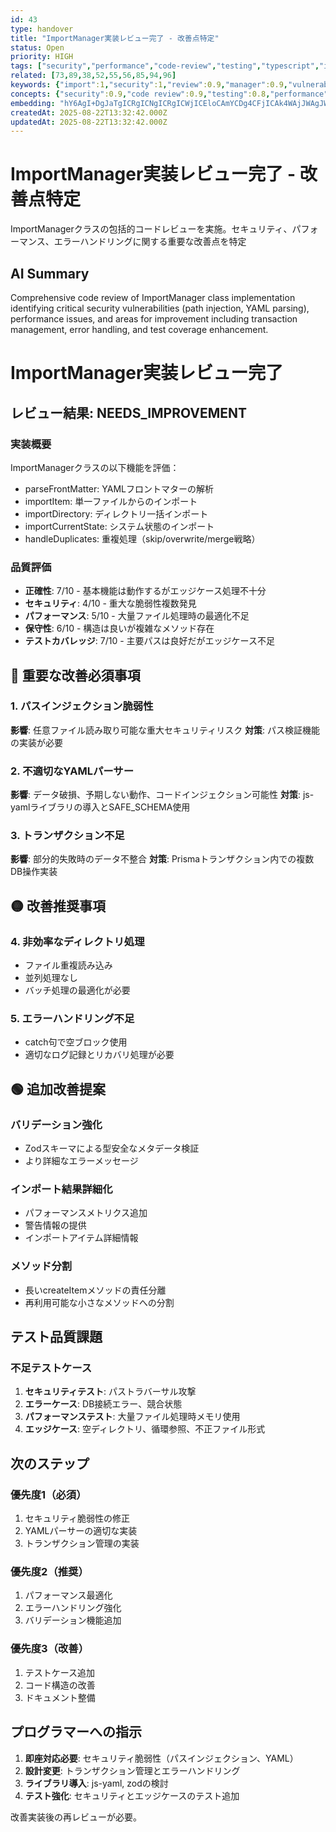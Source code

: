 ```yaml
---
id: 43
type: handover
title: "ImportManager実装レビュー完了 - 改善点特定"
status: Open
priority: HIGH
tags: ["security","performance","code-review","testing","typescript","import-export"]
related: [73,89,38,52,55,56,85,94,96]
keywords: {"import":1,"security":1,"review":0.9,"manager":0.9,"vulnerability":0.9}
concepts: {"security":0.9,"code review":0.9,"testing":0.8,"performance":0.8,"software quality":0.8}
embedding: "hY6AgI+DgJaTgICRgICNgICRgICWjICEloCAmYCDg4CFjICAk4WAjJWAgJWAgICAkYSAgImPgIyVgICJgIaFgImAgICAlICTjICAgICRj4CVg4CAgo+AlYKAgIaAloiAmYCAgIyGgKWAgICAgJKRgJKGgICVgICliYCAhYCHlIA="
createdAt: 2025-08-22T13:32:42.000Z
updatedAt: 2025-08-22T13:32:42.000Z
---
```


# ImportManager実装レビュー完了 - 改善点特定

ImportManagerクラスの包括的コードレビューを実施。セキュリティ、パフォーマンス、エラーハンドリングに関する重要な改善点を特定

## AI Summary

Comprehensive code review of ImportManager class implementation identifying critical security vulnerabilities (path injection, YAML parsing), performance issues, and areas for improvement including transaction management, error handling, and test coverage enhancement.

# ImportManager実装レビュー完了

## レビュー結果: NEEDS_IMPROVEMENT

### 実装概要
ImportManagerクラスの以下機能を評価：
- parseFrontMatter: YAMLフロントマターの解析
- importItem: 単一ファイルからのインポート
- importDirectory: ディレクトリ一括インポート
- importCurrentState: システム状態のインポート
- handleDuplicates: 重複処理（skip/overwrite/merge戦略）

### 品質評価
- **正確性**: 7/10 - 基本機能は動作するがエッジケース処理不十分
- **セキュリティ**: 4/10 - 重大な脆弱性複数発見
- **パフォーマンス**: 5/10 - 大量ファイル処理時の最適化不足
- **保守性**: 6/10 - 構造は良いが複雑なメソッド存在
- **テストカバレッジ**: 7/10 - 主要パスは良好だがエッジケース不足

## 🔴 重要な改善必須事項

### 1. パスインジェクション脆弱性
**影響**: 任意ファイル読み取り可能な重大セキュリティリスク
**対策**: パス検証機能の実装が必要

### 2. 不適切なYAMLパーサー
**影響**: データ破損、予期しない動作、コードインジェクション可能性
**対策**: js-yamlライブラリの導入とSAFE_SCHEMA使用

### 3. トランザクション不足
**影響**: 部分的失敗時のデータ不整合
**対策**: Prismaトランザクション内での複数DB操作実装

## 🟡 改善推奨事項

### 4. 非効率なディレクトリ処理
- ファイル重複読み込み
- 並列処理なし
- バッチ処理の最適化が必要

### 5. エラーハンドリング不足
- catch句で空ブロック使用
- 適切なログ記録とリカバリ処理が必要

## 🟢 追加改善提案

### バリデーション強化
- Zodスキーマによる型安全なメタデータ検証
- より詳細なエラーメッセージ

### インポート結果詳細化
- パフォーマンスメトリクス追加
- 警告情報の提供
- インポートアイテム詳細情報

### メソッド分割
- 長いcreateItemメソッドの責任分離
- 再利用可能な小さなメソッドへの分割

## テスト品質課題

### 不足テストケース
1. **セキュリティテスト**: パストラバーサル攻撃
2. **エラーケース**: DB接続エラー、競合状態
3. **パフォーマンステスト**: 大量ファイル処理時メモリ使用
4. **エッジケース**: 空ディレクトリ、循環参照、不正ファイル形式

## 次のステップ

### 優先度1（必須）
1. セキュリティ脆弱性の修正
2. YAMLパーサーの適切な実装
3. トランザクション管理の実装

### 優先度2（推奨）
1. パフォーマンス最適化
2. エラーハンドリング強化
3. バリデーション機能追加

### 優先度3（改善）
1. テストケース追加
2. コード構造の改善
3. ドキュメント整備

## プログラマーへの指示

1. **即座対応必要**: セキュリティ脆弱性（パスインジェクション、YAML）
2. **設計変更**: トランザクション管理とエラーハンドリング
3. **ライブラリ導入**: js-yaml, zodの検討
4. **テスト強化**: セキュリティとエッジケースのテスト追加

改善実装後の再レビューが必要。
